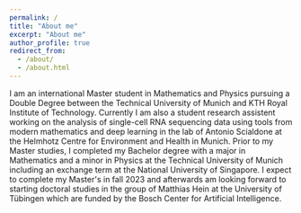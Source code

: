 ```yaml
---
permalink: /
title: "About me"
excerpt: "About me"
author_profile: true
redirect_from: 
  - /about/
  - /about.html
---
```


I am an international Master student in Mathematics and Physics pursuing a Double Degree between the Technical University of Munich and KTH Royal Institute of Technology. Currently I am also a student research assistent working on the analysis of single-cell RNA sequencing data using tools from modern mathematics and deep learning in the lab of Antonio Scialdone at the Helmhotz Centre for Environment and Health in Munich. Prior to my Master studies, I completed my Bachelor degree with a major in Mathematics and a minor in Physics at the Technical University of Munich including an exchange term at the National University of Singapore. I expect to complete my Master's in fall 2023 and afterwards am looking forward to starting doctoral studies in the group of Matthias Hein at the University of Tübingen which are funded by the Bosch Center for Artificial Intelligence. 
